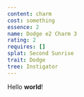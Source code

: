 ```yaml
---
content: charm
cost: something
essence: 2
name: Dodge e2 Charm 3
rating: 2
requires: []
splat: Second Sunrise
trait: Dodge
tree: Instigator
---
```


Hello **world**!
